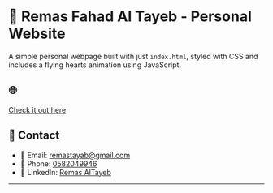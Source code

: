 # 💖 Remas Fahad Al Tayeb - Personal Website

A simple personal webpage built with just `index.html`, styled with CSS and includes a flying hearts animation using JavaScript.

## 🌐 


[Check it out here](index.html)
## 🔗 Contact

- 📧 Email: [remastayab@gmail.com](mailto:remastayab@gmail.com)
- 📱 Phone: [0582049946](tel:0582049946)
- 💼 LinkedIn: [Remas AlTayeb](https://www.linkedin.com/in/remasaltayeb)

---

